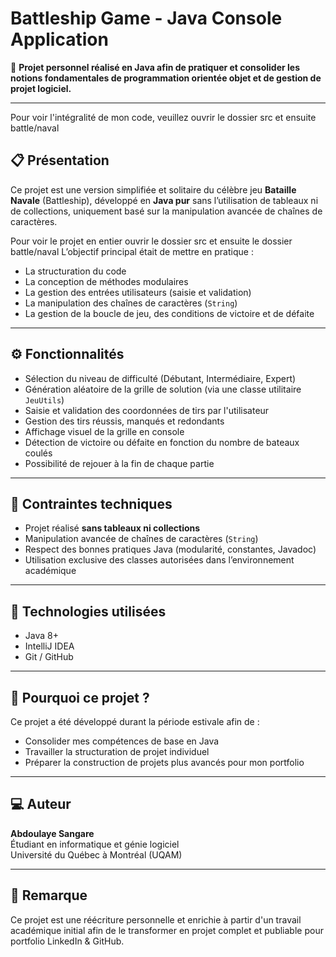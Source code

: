 # Battleship Game - Java Console Application

🎯 **Projet personnel réalisé en Java afin de pratiquer et consolider les notions fondamentales de programmation orientée objet et de gestion de projet logiciel.**

---
Pour voir l'intégralité de mon code, veuillez ouvrir le dossier src et ensuite battle/naval
## 📋 Présentation

Ce projet est une version simplifiée et solitaire du célèbre jeu **Bataille Navale** (Battleship), développé en **Java pur** sans l’utilisation de tableaux ni de collections, uniquement basé sur la manipulation avancée de chaînes de caractères.

Pour voir le projet en entier ouvrir le dossier src et ensuite le dossier battle/naval
L’objectif principal était de mettre en pratique :

- La structuration du code
- La conception de méthodes modulaires
- La gestion des entrées utilisateurs (saisie et validation)
- La manipulation des chaînes de caractères (`String`)
- La gestion de la boucle de jeu, des conditions de victoire et de défaite

---

## ⚙ Fonctionnalités

- Sélection du niveau de difficulté (Débutant, Intermédiaire, Expert)
- Génération aléatoire de la grille de solution (via une classe utilitaire `JeuUtils`)
- Saisie et validation des coordonnées de tirs par l'utilisateur
- Gestion des tirs réussis, manqués et redondants
- Affichage visuel de la grille en console
- Détection de victoire ou défaite en fonction du nombre de bateaux coulés
- Possibilité de rejouer à la fin de chaque partie

---

## 📌 Contraintes techniques

- Projet réalisé **sans tableaux ni collections**
- Manipulation avancée de chaînes de caractères (`String`)
- Respect des bonnes pratiques Java (modularité, constantes, Javadoc)
- Utilisation exclusive des classes autorisées dans l’environnement académique

---

## 🚀 Technologies utilisées

- Java 8+
- IntelliJ IDEA
- Git / GitHub

---

## 📖 Pourquoi ce projet ?

Ce projet a été développé durant la période estivale afin de :

- Consolider mes compétences de base en Java
- Travailler la structuration de projet individuel
- Préparer la construction de projets plus avancés pour mon portfolio

---


## 💻 Auteur

**Abdoulaye Sangare**  
Étudiant en informatique et génie logiciel  
Université du Québec à Montréal (UQAM)

---

## 📝 Remarque

Ce projet est une réécriture personnelle et enrichie à partir d'un travail académique initial afin de le transformer en projet complet et publiable pour portfolio LinkedIn & GitHub.
